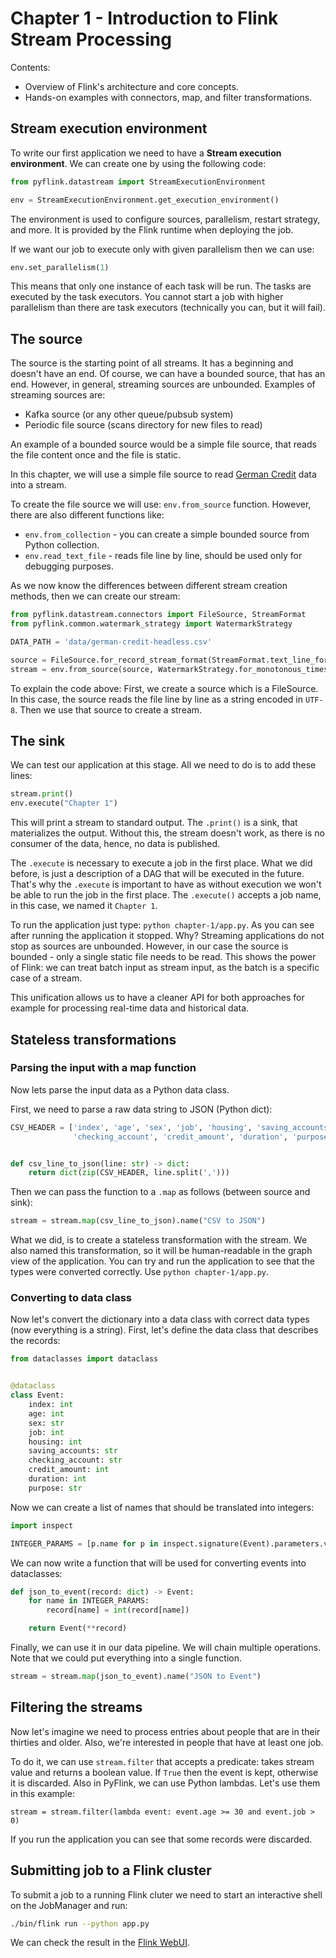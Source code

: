 # Chapter 1 - Introduction to Flink Stream Processing

Contents:

* Overview of Flink's architecture and core concepts.
* Hands-on examples with connectors, map, and filter transformations.

## Stream execution environment

To write our first application we need to have a **Stream execution environment**.
We can create one by using the following code:

```python
from pyflink.datastream import StreamExecutionEnvironment

env = StreamExecutionEnvironment.get_execution_environment()
```

The environment is used to configure sources, parallelism, restart strategy, and more.
It is provided by the Flink runtime when deploying the job.

If we want our job to execute only with given parallelism then we can use:

```python
env.set_parallelism(1)
```

This means that only one instance of each task will be run. The tasks are executed
by the task executors. You cannot start a job with higher parallelism than there are
task executors (technically you can, but it will fail).

## The source

The source is the starting point of all streams. It has a beginning and doesn't have an end.
Of course, we can have a bounded source, that has an end. However, in general, streaming sources
are unbounded. Examples of streaming sources are:

- Kafka source (or any other queue/pubsub system)
- Periodic file source (scans directory for new files to read)

An example of a bounded source would be a simple file source, that reads the file content once and the file is
static.

In this chapter, we will use a simple file source to
read [German Credit](https://github.com/vibhor98/German-Credit-Dataset/blob/master/german_credit_data.csv) data into a
stream.

To create the file source we will use: `env.from_source` function. However, there are also different
functions like:

- `env.from_collection` - you can create a simple bounded source from Python collection.
- `env.read_text_file` - reads file line by line, should be used only for debugging purposes.

As we now know the differences between different stream creation methods, then we can create our stream:

```python
from pyflink.datastream.connectors import FileSource, StreamFormat
from pyflink.common.watermark_strategy import WatermarkStrategy

DATA_PATH = 'data/german-credit-headless.csv'

source = FileSource.for_record_stream_format(StreamFormat.text_line_format(), DATA_PATH).build()
stream = env.from_source(source, WatermarkStrategy.for_monotonous_timestamps(), f"Read: {DATA_PATH}")
```

To explain the code above: First, we create a source which is a FileSource. In this case, the source reads the file
line by line as a string encoded in `UTF-8`. Then we use that source to create a stream.

## The sink

We can test our application at this stage. All we need to do is to add these lines:

```python
stream.print()
env.execute("Chapter 1")
```

This will print a stream to standard output. The `.print()` is a sink, that materializes the output.
Without this, the stream doesn't work, as there is no consumer of the data, hence, no data is published.

The `.execute` is necessary to execute a job in the first place.
What we did before, is just a description of a DAG that will be executed in the future. That's why the `.execute` is
important to have as without execution we won't be able to run the job in the first place.
The `.execute()` accepts a job name, in this case, we named it `Chapter 1`.

To run the application just type: `python chapter-1/app.py`.
As you can see after running the application it stopped. Why? Streaming applications do not stop as
sources are unbounded. However, in our case the source is bounded - only a single static file needs to be read.
This shows the power of Flink: we can treat batch input as stream input, as the batch is a specific case of a stream.

This unification allows us to have a cleaner API for both approaches for example for processing real-time data
and historical data.

## Stateless transformations

### Parsing the input with a map function

Now lets parse the input data as a Python data class.

First, we need to parse a raw data string to JSON (Python dict):

```python
CSV_HEADER = ['index', 'age', 'sex', 'job', 'housing', 'saving_accounts',
              'checking_account', 'credit_amount', 'duration', 'purpose']


def csv_line_to_json(line: str) -> dict:
    return dict(zip(CSV_HEADER, line.split(',')))
```

Then we can pass the function to a `.map` as follows (between source and sink):

```python
stream = stream.map(csv_line_to_json).name("CSV to JSON")
```

What we did, is to create a stateless transformation with the stream.
We also named this transformation, so it will be human-readable in the graph view of the application.
You can try and run the application to see that the types were converted
correctly. Use `python chapter-1/app.py`.

### Converting to data class

Now let's convert the dictionary into a data class with correct data types (now everything is a string).
First, let's define the data class that describes the records:

```python
from dataclasses import dataclass


@dataclass
class Event:
    index: int
    age: int
    sex: str
    job: int
    housing: int
    saving_accounts: str
    checking_account: str
    credit_amount: int
    duration: int
    purpose: str
```

Now we can create a list of names that should be translated into integers:

```python
import inspect

INTEGER_PARAMS = [p.name for p in inspect.signature(Event).parameters.values() if p.annotation == int]
```

We can now write a function that will be used for converting events into dataclasses:

```python
def json_to_event(record: dict) -> Event:
    for name in INTEGER_PARAMS:
        record[name] = int(record[name])

    return Event(**record)
```

Finally, we can use it in our data pipeline. We will chain multiple operations. Note that we could put everything
into a single function.

```python
stream = stream.map(json_to_event).name("JSON to Event")
```

## Filtering the streams

Now let's imagine we need to process entries about people that are in their thirties and older.
Also, we're interested in people that have at least one job.

To do it, we can use `stream.filter` that accepts a predicate: takes stream value and returns a boolean value.
If `True` then the event is kept, otherwise it is discarded. Also in PyFlink, we can use Python lambdas.
Let's use them in this example:

```
stream = stream.filter(lambda event: event.age >= 30 and event.job > 0)
```

If you run the application you can see that some records were discarded.

## Submitting job to a Flink cluster

To submit a job to a running Flink cluter we need to start an interactive shell on the JobManager and run:

```bash
./bin/flink run --python app.py
```

We can check the result in the [Flink WebUI](http://localhost:8081/).
